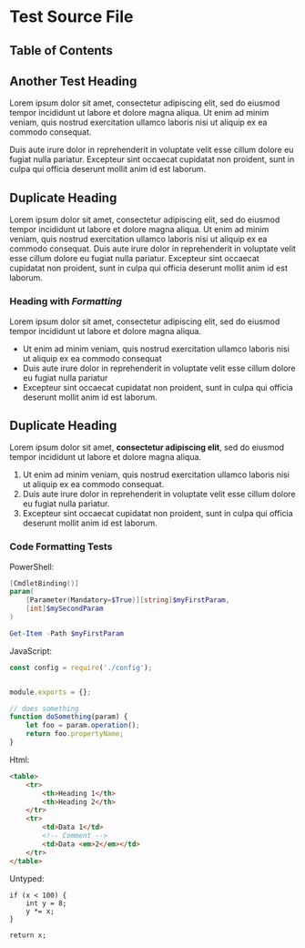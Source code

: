 # Test Source File

## Table of Contents
<!-- TOC -->

## Another Test Heading
Lorem ipsum dolor sit amet, consectetur adipiscing elit, sed do eiusmod tempor incididunt ut labore et dolore magna aliqua. Ut enim ad minim veniam, quis nostrud exercitation ullamco laboris nisi ut aliquip ex ea commodo consequat.

Duis aute irure dolor in reprehenderit in voluptate velit esse cillum dolore eu fugiat nulla pariatur. Excepteur sint occaecat cupidatat non proident, sunt in culpa qui officia deserunt mollit anim id est laborum.

## Duplicate Heading
Lorem ipsum dolor sit amet, consectetur adipiscing elit, sed do eiusmod tempor incididunt ut labore et dolore magna aliqua. Ut enim ad minim veniam, quis nostrud exercitation ullamco laboris nisi ut aliquip ex ea commodo consequat. Duis aute irure dolor in reprehenderit in voluptate velit esse cillum dolore eu fugiat nulla pariatur. Excepteur sint occaecat cupidatat non proident, sunt in culpa qui officia deserunt mollit anim id est laborum.

### Heading with *Formatting*
Lorem ipsum dolor sit amet, consectetur adipiscing elit, sed do eiusmod tempor incididunt ut labore et dolore magna aliqua. 

* Ut enim ad minim veniam, quis nostrud exercitation ullamco laboris nisi ut aliquip ex ea commodo consequat
* Duis aute irure dolor in reprehenderit in voluptate velit esse cillum dolore eu fugiat nulla pariatur
* Excepteur sint occaecat cupidatat non proident, sunt in culpa qui officia deserunt mollit anim id est laborum.

## Duplicate Heading
Lorem ipsum dolor sit amet, **consectetur adipiscing elit**, sed do eiusmod tempor incididunt ut labore et dolore magna aliqua. 

1. Ut enim ad minim veniam, quis nostrud exercitation ullamco laboris nisi ut aliquip ex ea commodo consequat. 
2. Duis aute irure dolor in reprehenderit in voluptate velit esse cillum dolore eu fugiat nulla pariatur. 
3. Excepteur sint occaecat cupidatat non proident, sunt in culpa qui officia deserunt mollit anim id est laborum.

### Code Formatting Tests

PowerShell:

```PowerShell
[CmdletBinding()]
param(
    [Parameter(Mandatory=$True)][string]$myFirstParam,
    [int]$mySecondParam
)

Get-Item -Path $myFirstParam
```

JavaScript:

```js
const config = require('./config');


module.exports = {};

// does something
function doSomething(param) {
    let foo = param.operation();
    return foo.propertyName;
}
```

Html:
```html
<table>
    <tr>
        <th>Heading 1</th>
        <th>Heading 2</th>
    </tr>
    <tr>
        <td>Data 1</td>
        <!-- Comment -->
        <td>Data <em>2</em></td>
    </tr>
</table>
```

Untyped:
```
if (x < 100) { 
    int y = 8;
    y *= x;
}

return x;
```
